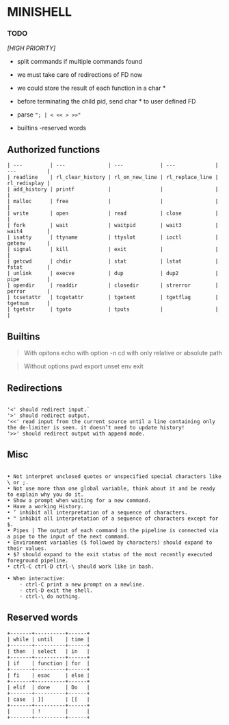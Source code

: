 


# MINISHELL



### TODO

_[HIGH PRIORITY]_
- split commands if multiple commands found
- we must take care of redirections of FD now
- we could store the result of each function in a char *
- before terminating the child pid, send char * to  user defined FD

- parse `"; | < << > >>"`
- builtins
-reserved words


## Authorized functions
```
| ---         | ---              | ---            | ---             | ---          |
| readline    | rl_clear_history | rl_on_new_line | rl_replace_line | rl_redisplay |
| add_history | printf           |                |                 |              |
| malloc      | free             |                |                 |              |
| write       | open             | read           | close           |              |
| fork        | wait             | waitpid        | wait3           | wait4        |
| isatty      | ttyname          | ttyslot        | ioctl           | getenv       |
| signal      | kill             | exit           |                 |              |
| getcwd      | chdir            | stat           | lstat           | fstat        |
| unlink      | execve           | dup            | dup2            | pipe         |
| opendir     | readdir          | closedir       | strerror        | perror       |
| tcsetattr   | tcgetattr        | tgetent        | tgetflag        | tgetnum      |
| tgetstr     | tgoto            | tputs          |                 |              |
```
## Builtins

> With opitons
echo with option -n
cd with only relative or absolute path

> Without options
pwd
export
unset
env
exit

## Redirections
```

'<' should redirect input.`
'>' should redirect output.
'<<' read input from the current source until a line containing only the de-limiter is seen. it doesn’t need to update history!
'>>' should redirect output with append mode.

```
## Misc
```

• Not interpret unclosed quotes or unspecified special characters like \ or ;.
• Not use more than one global variable, think about it and be ready to explain why you do it.
• Show a prompt when waiting for a new command.
• Have a working History.
• ’ inhibit all interpretation of a sequence of characters.
• " inhibit all interpretation of a sequence of characters except for $.
• Pipes | The output of each command in the pipeline is connected via a pipe to the input of the next command.
• Environment variables ($ followed by characters) should expand to their values.
• $? should expand to the exit status of the most recently executed foreground pipeline.
• ctrl-C ctrl-D ctrl-\ should work like in bash.

• When interactive:
	◦ ctrl-C print a new prompt on a newline.
	◦ ctrl-D exit the shell.
	◦ ctrl-\ do nothing.

```
## Reserved words
```
+-------+----------+------+
| while | until    | time |
+-------+----------+------+
| then  | select   | in   |
+-------+----------+------+
| if    | function | for  |
+-------+----------+------+
| fi    | esac     | else |
+-------+----------+------+
| elif  | done     | Do   |
+-------+----------+------+
| case  | ]]       | [[   |
+-------+----------+------+
|       | !        |      |
+-------+----------+------+
```
